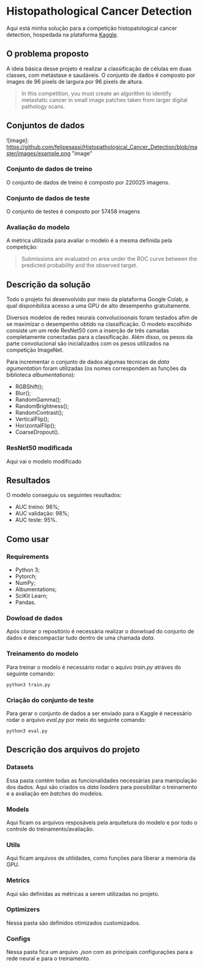 # Histopathological Cancer Detection

Aqui está minha solução para a competição histopatological cancer detection, hospedada na plataforma [Kaggle](https://www.kaggle.com/c/histopathologic-cancer-detection).

## O problema proposto

A ideia básica desse projeto é realizar a classificação de células em duas classes, com metástase e saudáveis. O conjunto de dados é composto por images de 96 pixels de largura por 96 pixels de altura.

> In this competition, you must create an algorithm to identify metastatic cancer in small image patches taken from larger digital pathology scans.

## Conjuntos de dados

![image]: https://github.com/felipesassi/Histopathological_Cancer_Detection/blob/master/images/example.png "image"


### Conjunto de dados de treino

O conjunto de dados de treino é composto por 220025 imagens.

### Conjunto de dados de teste

O conjunto de testes é composto por 57458 imagens

### Avaliação do modelo

A métrica utilizada para avaliar o modelo é a mesma definida pela competição:

> Submissions are evaluated on area under the ROC curve between the predicted probability and the observed target.

## Descrição da solução

Todo o projeto foi desenvolvido por meio da plataforma Google Colab, a qual disponibiliza acesso a uma GPU de alto desempenho gratuitamente.

Diversos modelos de redes neurais convolucioonais foram testados afim de se maximizar o desempenho obtido na classificação. O modelo escolhido consiste um um rede ResNet50 com a inserção de três camadas completamente conectadas para a classificação. Além disso, os pesos da parte convolucional são inicializados com os pesos utilizados na competição ImageNet.

Para incrementar o conjunto de dados algumas técnicas de *data agumentation* foram utilizadas (os nomes correspondem as funções da biblioteca *albumentations*):

- RGBShift();
- Blur();
- RandomGamma();
- RandomBrightness();
- RandomContrast();
- VerticalFlip();
- HorizontalFlip();
- CoarseDropout().

### ResNet50 modificada

Aqui vai o modelo modificado

## Resultados

O modelo conseguiu os seguintes resultados:

- AUC treino: 96%;
- AUC validação: 98%;
- AUC teste: 95%.

###

## Como usar

### Requirements

- Python 3;
- Pytorch;
- NumPy;
- Albumentations;
- SciKit Learn;
- Pandas.

### Dowload de dados

Após clonar o repositório é necessária realizar o donwload do conjunto de dados e descompactar tudo dentro de uma chamada *data*.

### Treinamento do modelo

Para treinar o modelo é necessário rodar o aquivo *train.py* atráves do seguinte comando:


```
python3 train.py
```

### Criação do conjunto de teste

Para gerar o conjunto de dados a ser enviado para o Kaggle é necessário rodar o arquivo *eval.py* por meio do seguinte comando:

```
python3 eval.py
```

## Descrição dos arquivos do projeto

### Datasets

Essa pasta contém todas as funcionalidades necessárias para manipulação dos dados. Aqui são criados os *data loaders* para possibilitar o treinamento e a avaliação em *batches* do modelos.

### Models

Aqui ficam os arquivos resposáveis pela arquitetura do modelo e por todo o controle do treinamento/avaliação.

### Utils

Aqui ficam arquivos de utilidades, como funções para liberar a memória da GPU.

### Metrics

Aqui são definidas as métricas a serem utilizadas no projeto.

### Optimizers

Nessa pasta são definidos otimizados customizados.

### Configs

Nessa pasta fica um arquivo *.json* com as principais configurações para a rede neural e para o treinamento.



